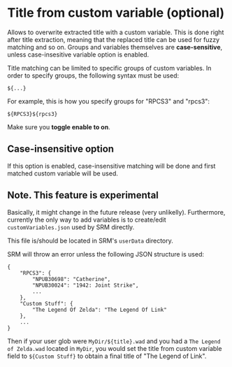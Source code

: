 # Title from custom variable (optional)

Allows to overwrite extracted title with a custom variable. This is done right after title extraction, meaning that the replaced title can be used for fuzzy matching and so on. Groups and variables themselves are **case-sensitive**, unless case-insesitive variable option is enabled.

Title matching can be limited to specific groups of custom variables. In order to specify groups, the following syntax must be used:
```
${...}
```
For example, this is how you specify groups for "RPCS3" and "rpcs3":
```
${RPCS3}${rpcs3}
```

Make sure you **toggle enable to on**. 


## Case-insensitive option

If this option is enabled, case-insensitive matching will be done and first matched custom variable will be used.

## Note. This feature is **experimental**

Basically, it might change in the future release (very unlikelly). Furthermore, currently the only way to add variables is to create/edit `customVariables.json` used by SRM directly.

This file is/should be located in SRM's `userData` directory.

SRM will throw an error unless the following JSON structure is used:

```
{
    "RPCS3": {
        "NPUB30698": "Catherine",
        "NPUB30024": "1942: Joint Strike",
        ...
    },
    "Custom Stuff": {
        "The Legend Of Zelda": "The Legend Of Link"
    },
    ...
}
```

Then if your user glob were ```MyDir/${title}.wad``` and you had a ```The Legend of Zelda.wad``` located in ```MyDir```, you would set the title from custom variable field to ```${Custom Stuff}``` to obtain a final title of "The Legend of Link".
